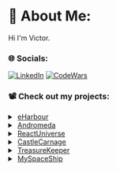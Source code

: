 # 💫 About Me:
Hi I'm Victor.

### 🌐 Socials:
[![LinkedIn](https://img.shields.io/badge/LinkedIn-%230077B5.svg?logo=linkedin&logoColor=white)](https://linkedin.com/in/vlog)
[![CodeWars](https://www.codewars.com/users/thegroosalugg/badges/micro)](https://www.codewars.com/users/thegroosalugg)

### 📽️ Check out my projects:

<details>
  <summary>&nbsp;<a href="https://e-harbour.vercel.app" target="_blank">eHarbour</a></summary>
  <p>
    <a href="https://github.com/Iyayi2/comeGetMe" target="_blank">comeGetMe</a>
  </p>
  <details>
    <summary>Tech Stack</summary>
    <pre><code>
      const techStack = {
        frontend: ['SCSS', 'React', 'TypeScript'],
         backend: ['Node', 'Express'],
       libraries: {
               react: ['React Router', 'React Helmet', 'Framer-Motion', 'Font Awesome'],
                node: ['BSCrypt', 'CORS', 'DotENV', 'Express Validator', 'JSONWebToken', 'Mongoose', 'Multer', 'Socket.IO'],
                  },
        database: 'MongoDB',
      deployment: ['Vercel', 'Render'],
      };
    </code></pre>
  </details>
   <details>
    <summary>What I learned</summary>
    <p>
      text
    </p>
  </details>
</details>

<details>
  <summary>&nbsp;<a href="https://andromeda-1649b.web.app" target="_blank">Andromeda</a></summary>
  <p>
    text
  </p>
  <details>
    <summary>Tech Stack</summary>
    <pre><code>
      const techStack = {
        frontend: ['SCSS', 'React', 'TypeScript'],
       libraries: ['React Router', 'Redux', 'Framer-Motion', 'React Helmet', 'React Datepicker', 'Faker', 'Font Awesome'],
      deployment: 'Firebase',
      };
    </code></pre>
  </details>
   <details>
    <summary>What I learned</summary>
    <p>
      text
    </p>
  </details>
</details>

<details>
  <summary>&nbsp;<a href="https://react-universe.web.app" target="_blank">ReactUniverse</a></summary>
  <p>
    text
  </p>
  <details>
    <summary>Tech Stack</summary>
    <pre><code>
      const techStack = {
        frontend: ['CSS', 'React', 'JavaScript'],
         library: 'Framer-Motion',
      deployment: 'Firebase',
      };
    </code></pre>
  </details>
   <details>
    <summary>What I learned</summary>
    <p>
      text
    </p>
  </details>
</details>

<details>
  <summary>&nbsp;<a href="https://github.com/thegroosalugg/CastleCarnage" target="_blank">CastleCarnage</a></summary>
  <p>
    This Ruby-based text-only CLI game was one of those projects where I started coding and just kept going. I enjoyed building a playful, humorous experience with a heavy emphasis on ASCII art and emojis, all displayed in color in the terminal.
  </p>
  <details>
    <summary>Tech Stack</summary>
    <pre><code>
      const techStack = {
           language: 'ruby',
        environment: 'terminal',
          execution: 'ruby interface.rb',
      };
    </code></pre>
  </details>
   <details>
    <summary>What I learned</summary>
    <p>
      I started with hard-coded elements to see quick results, but the real learning came through refactoring. Turning repetitive blocks into reusable generators taught me the value of clean, efficient code. I also developed my own method for improving readability, aligning similar code elements—such as operators and constants—in columns to make the structure more intuitive at a glance. Despite being a simple terminal game, I creatively used ASCII art, emojis, and text characters to bring the game to life.
    </p>
  </details>
</details>

<details>
  <summary>&nbsp;<a href="https://github.com/thegroosalugg/TreasureKeeper" target="_blank">TreasureKeeper</a></summary>
  <p>
    I'm sharing a couple of my earlier Le Wagon projects that were initially deployed by a contributor. While I won’t be revisiting or 
    redeploying them, they were valuable learning experiences. Here are the GitHub links for a quick overview.
  </p>
  <details>
    <summary>Tech Stack</summary>
    <pre><code>
      const techStack = {
        frontend: ['SCSS', 'Bootstrap'],
         backend: 'Ruby on Rails',
        database: 'PostgreSQL',
      deployment: 'Heroku',
      };
    </code></pre>
  </details>
   <details>
    <summary>What I learned</summary>
    <p>
      I focused on mobile-first development, refining my frontend skills with SCSS and Bootstrap. This project helped me understand the nuances of designing for mobile while still working within a tight 4-day timeline.
    </p>
  </details>
</details>

<details>
  <summary>&nbsp;<a href="https://github.com/thegroosalugg/MySpaceShip" target="_blank">MySpaceShip</a></summary>
  <p>
    I'm sharing a couple of my earlier Le Wagon projects that were initially deployed by a contributor. While I won’t be revisiting or 
    redeploying them, they were valuable learning experiences. Here are the GitHub links for a quick overview.
  </p>
  <details>
    <summary>Tech Stack</summary>
    <pre><code>
      const techStack = {
        frontend: ['SCSS', 'Bootstrap'],
         backend: 'Ruby on Rails',
        database: 'PostgreSQL',
      deployment: 'Heroku',
      };
    </code></pre>
  </details>
   <details>
    <summary>What I learned</summary>
    <p>
      This was my first project as part of a team of four at Le Wagon. We had a tight deadline of about four days for coding. I was 
      responsible for the frontend, primarily using Bootstrap along with ERB and JavaScript for dynamic elements. The project was a fun 
      platform where users could rent and post their own spaceships. The backend allowed account creation, viewing and renting ships, 
      and posting listings. This experience helped me learn by doing, enabling me to write large amounts of code quickly under pressure 
      while integrating creative ideas and feedback from my teammates.
    </p>
  </details>
</details>
